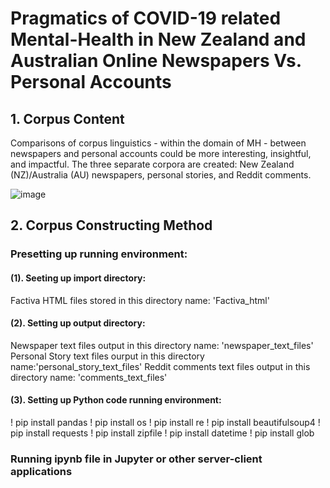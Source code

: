 # Pragmatics of COVID-19 related Mental-Health in New Zealand and Australian Online Newspapers Vs. Personal Accounts
## 1. Corpus Content
Comparisons of corpus linguistics - within the domain of MH - between newspapers and personal accounts could be more interesting, insightful, and impactful. 
The three separate corpora are created: New Zealand (NZ)/Australia (AU) newspapers, personal stories, and Reddit comments.

![image](https://user-images.githubusercontent.com/91108612/187027129-8f7ecba3-1f0b-41d6-b882-56498a16fe89.png)

## 2. Corpus Constructing Method
### Presetting up running environment:
#### (1). Seeting up import directory:
Factiva HTML files stored in this directory name: 'Factiva_html' 

#### (2). Setting up output directory: 
Newspaper text files output in this directory name:  'newspaper_text_files'
Personal Story text files ourput in this directory name:'personal_story_text_files'
Reddit comments text files output in this directory name: 'comments_text_files'

#### (3). Setting up Python code running environment:
! pip install pandas
! pip install os
! pip install re
! pip install beautifulsoup4
! pip install requests
! pip install zipfile
! pip install datetime
! pip install glob

### Running ipynb file in Jupyter or other server-client applications 

